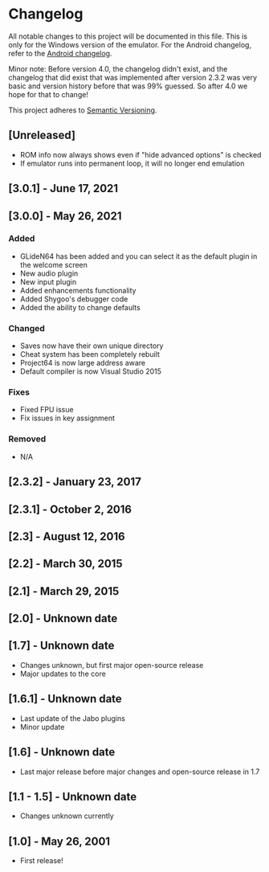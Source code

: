 # Changelog
All notable changes to this project will be documented in this file. This is only for the Windows version of the emulator. For the Android changelog, refer to the [Android changelog](../Docs/CHANGELOG-ANDROID.md).

Minor note: Before version 4.0, the changelog didn't exist, and the changelog that did exist that was implemented after version 2.3.2 was very basic and version history before that was 99% guessed. So after 4.0 we hope for that to change!

This project adheres to [Semantic Versioning](https://semver.org/spec/v2.0.0.html).

## [Unreleased]
- ROM info now always shows even if "hide advanced options" is checked
- If emulator runs into permanent loop, it will no longer end emulation

## [3.0.1] - June 17, 2021

## [3.0.0] - May 26, 2021
### Added
- GLideN64 has been added and you can select it as the default plugin in the welcome screen
- New audio plugin
- New input plugin
- Added enhancements functionality
- Added Shygoo's debugger code
- Added the ability to change defaults

### Changed
- Saves now have their own unique directory
- Cheat system has been completely rebuilt
- Project64 is now large address aware
- Default compiler is now Visual Studio 2015

### Fixes
- Fixed FPU issue
- Fix issues in key assignment

### Removed
- N/A

## [2.3.2] - January 23, 2017

## [2.3.1] - October 2, 2016

## [2.3] - August 12, 2016

## [2.2] - March 30, 2015

## [2.1] - March 29, 2015

## [2.0] - Unknown date

## [1.7] - Unknown date
- Changes unknown, but first major open-source release
- Major updates to the core

## [1.6.1] - Unknown date
- Last update of the Jabo plugins
- Minor update

## [1.6] - Unknown date
- Last major release before major changes and open-source release in 1.7

## [1.1 - 1.5] - Unknown date
- Changes unknown currently

## [1.0] - May 26, 2001
- First release!